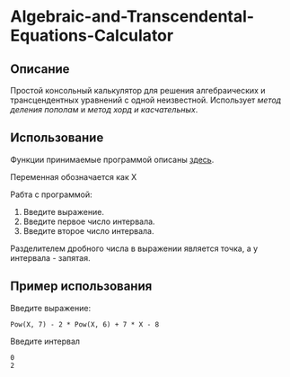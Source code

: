 # Algebraic-and-Transcendental-Equations-Calculator

## **Описание**
Простой консольный калькулятор для решения алгебраических и трансцендентных уравнений с одной неизвестной. Использует _метод деления пополам_ и _метод хорд и касчательных_.

## Использование
Функции принимаемые программой описаны [здесь](https://ncalc.github.io/ncalc/articles/functions.html).

Переменная обозначается как X

Рабта с программой:

1. Введите выражение.
2. Введите первое число интервала.
3. Введите второе число интервала.

Разделителем дробного числа в выражении является точка, а у интервала - запятая.

## Пример использования
Введите выражение:
```
Pow(X, 7) - 2 * Pow(X, 6) + 7 * X - 8
```
Введите интервал
```
0
2
```


